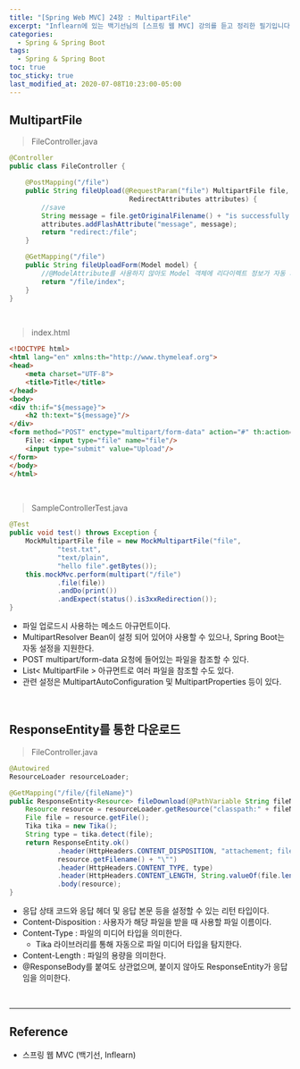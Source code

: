 ```yaml
---
title: "[Spring Web MVC] 24장 : MultipartFile"
excerpt: "Inflearn에 있는 백기선님의 [스프링 웹 MVC] 강의를 듣고 정리한 필기입니다."
categories:
  - Spring & Spring Boot
tags:
  - Spring & Spring Boot
toc: true
toc_sticky: true
last_modified_at: 2020-07-08T10:23:00-05:00
---
```


## MultipartFile

> FileController.java

```java
@Controller
public class FileController {

    @PostMapping("/file")
    public String fileUpload(@RequestParam("file") MultipartFile file,
                              RedirectAttributes attributes) {
        //save
        String message = file.getOriginalFilename() + "is successfully uploaded.";
        attributes.addFlashAttribute("message", message);
        return "redirect:/file";
    }

    @GetMapping("/file")
    public String fileUploadForm(Model model) {
        //@ModelAttribute를 사용하지 않아도 Model 객체에 리다이렉트 정보가 자동 저장됨
        return "/file/index";
    }
}
```

<br>

> index.html

```html
<!DOCTYPE html>
<html lang="en" xmlns:th="http://www.thymeleaf.org">
<head>
    <meta charset="UTF-8">
    <title>Title</title>
</head>
<body>
<div th:if="${message}">
    <h2 th:text="${message}"/>
</div>
<form method="POST" enctype="multipart/form-data" action="#" th:action="@{/file}">
    File: <input type="file" name="file"/>
    <input type="submit" value="Upload"/>
</form>
</body>
</html>
```

<br>

> SampleControllerTest.java

```java
@Test
public void test() throws Exception {
    MockMultipartFile file = new MockMultipartFile("file",
            "test.txt",
            "text/plain",
            "hello file".getBytes());
    this.mockMvc.perform(multipart("/file")
            .file(file))
            .andDo(print())
            .andExpect(status().is3xxRedirection());
}
```

* 파일 업로드시 사용하는 메소드 아규먼트이다.
* MultipartResolver Bean이 설정 되어 있어야 사용할 수 있으나, Spring Boot는 자동 설정을 지원한다.
* POST multipart/form-data 요청에 들어있는 파일을 참조할 수 있다.
* List< MultipartFile > 아규먼트로 여러 파일을 참조할 수도 있다.
* 관련 설정은 MultipartAutoConfiguration 및 MultipartProperties 등이 있다.

<br>

## ResponseEntity를 통한 다운로드

> FileController.java

```java
@Autowired
ResourceLoader resourceLoader;

@GetMapping("/file/{fileName}")
public ResponseEntity<Resource> fileDownload(@PathVariable String fileName) throws IOException {
    Resource resource = resourceLoader.getResource("classpath:" + fileName);
    File file = resource.getFile();
    Tika tika = new Tika();
    String type = tika.detect(file);
    return ResponseEntity.ok()
            .header(HttpHeaders.CONTENT_DISPOSITION, "attachement; filename=\"" +
            resource.getFilename() + "\"")
            .header(HttpHeaders.CONTENT_TYPE, type)
            .header(HttpHeaders.CONTENT_LENGTH, String.valueOf(file.length()))
            .body(resource);
}
```

* 응답 상태 코드와 응답 헤더 및 응답 본문 등을 설정할 수 있는 리턴 타입이다.
* Content-Disposition : 사용자가 해당 파일을 받을 때 사용할 파일 이름이다.
* Content-Type : 파일의 미디어 타입을 의미한다.
  * Tika 라이브러리를 통해 자동으로 파일 미디어 타입을 탐지한다.
* Content-Length : 파일의 용량을 의미한다.
* @ResponseBody를 붙여도 상관없으며, 붙이지 않아도 ResponseEntity가 응답임을 의미한다.

<br>

---

## Reference

*	스프링 웹 MVC (백기선, Inflearn)
